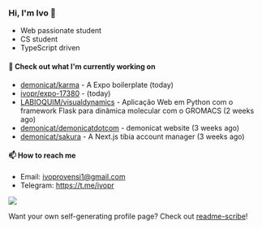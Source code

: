 ### Hi, I'm Ivo 👋

* Web passionate student
* CS student
* TypeScript driven

#### 👷 Check out what I'm currently working on

- [demonicat/karma](https://github.com/demonicat/karma) - A Expo boilerplate (today)
- [ivopr/expo-17380](https://github.com/ivopr/expo-17380) -  (today)
- [LABIOQUIM/visualdynamics](https://github.com/LABIOQUIM/visualdynamics) - Aplicação Web em Python com o framework Flask para dinâmica molecular com o GROMACS (2 weeks ago)
- [demonicat/demonicatdotcom](https://github.com/demonicat/demonicatdotcom) - demonicat website (3 weeks ago)
- [demonicat/sakura](https://github.com/demonicat/sakura) - A Next.js tibia account manager (3 weeks ago)

#### 📫 How to reach me

- Email: [ivoprovensi1@gmail.com](mailto://ivoprovensi1@gmail.com)
- Telegram: https://t.me/ivopr

![](https://github-readme-stats.vercel.app/api/top-langs/?username=ivopr&layout=compact&theme=react)

Want your own self-generating profile page? Check out [readme-scribe](https://github.com/muesli/readme-scribe)!
